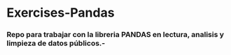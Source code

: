 # Exercises-Pandas

### Repo para trabajar con la libreria PANDAS en lectura, analisis y limpieza de datos públicos.-
